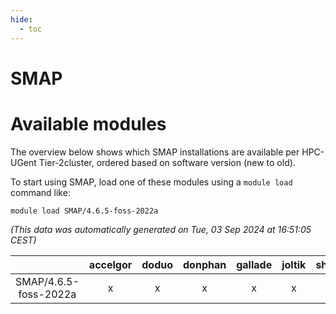 ```yaml
---
hide:
  - toc
---
```


SMAP
====

# Available modules


The overview below shows which SMAP installations are available per HPC-UGent Tier-2cluster, ordered based on software version (new to old).

To start using SMAP, load one of these modules using a `module load` command like:

```shell
module load SMAP/4.6.5-foss-2022a
```

*(This data was automatically generated on Tue, 03 Sep 2024 at 16:51:05 CEST)*  

| |accelgor|doduo|donphan|gallade|joltik|shinx|skitty|
| :---: | :---: | :---: | :---: | :---: | :---: | :---: | :---: |
|SMAP/4.6.5-foss-2022a|x|x|x|x|x|-|x|
